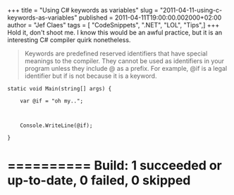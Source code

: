 +++
title = "Using C# keywords as variables"
slug = "2011-04-11-using-c-keywords-as-variables"
published = 2011-04-11T19:00:00.002000+02:00
author = "Jef Claes"
tags = [ "CodeSnippets", ".NET", "LOL", "Tips",]
+++
Hold it, don't shoot me. I know this would be an awful practice, but it
is an interesting C\# compiler quirk nonetheless.  

> Keywords are predefined reserved identifiers that have special
> meanings to the compiler. They cannot be used as identifiers in your
> program unless they include @ as a prefix. For example, @if is a legal
> identifier but if is not because it is a keyword.

    static void Main(string[] args) {           

        var @if = "oh my..";

     

        Console.WriteLine(@if);

    }

  
========== Build: 1 succeeded or up-to-date, 0 failed, 0 skipped
==========
